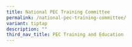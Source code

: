 ```yaml
---
title: National PEC Training Committee
permalink: /national-pec-training-committee/
variant: tiptap
description: ""
third_nav_title: PEC Training and Education
---
```

